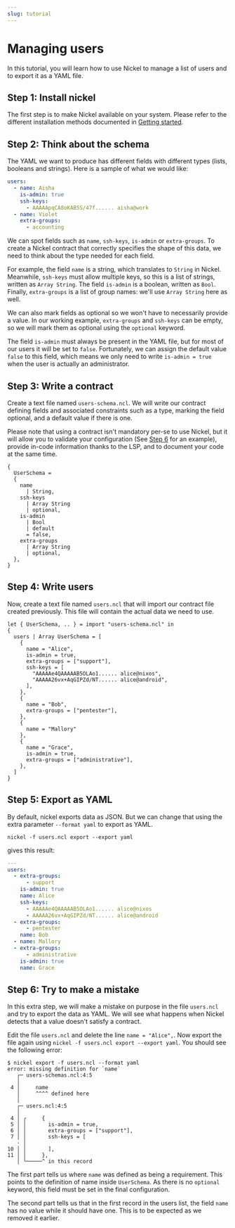 ```yaml
---
slug: tutorial
---
```


# Managing users

In this tutorial, you will learn how to use Nickel to manage a list of users and
to export it as a YAML file.

## Step 1: Install nickel

The first step is to make Nickel available on your system. Please refer
to the different installation methods documented in
[Getting started](https://nickel-lang.org/getting-started/#getting-started).

## Step 2: Think about the schema

The YAML we want to produce has different fields with different types (lists,
booleans and strings). Here is a sample of what we would like:

```yaml
users:
  - name: Aisha
    is-admin: true
    ssh-keys:
      - AAAAApqCA8oKAB5S/47f...... aisha@work
  - name: Violet
    extra-groups:
      - accounting
```

We can spot fields such as `name`, `ssh-keys`, `is-admin` or
`extra-groups`. To create a Nickel contract that correctly specifies
the shape of this data, we need to think about the type needed for
each field.

For example, the field `name` is a string, which translates to `String` in
Nickel. Meanwhile, `ssh-keys` must allow multiple keys, so this is a list of
strings, written as `Array String`. The field `is-admin` is a boolean, written
as `Bool`. Finally, `extra-groups` is a list of group names: we'll use `Array
String` here as well.

We can also mark fields as optional so we won't have to necessarily provide a
value. In our working example, `extra-groups` and `ssh-keys` can be empty, so we
will mark them as optional using the `optional` keyword.

The field `is-admin` must always be present in the YAML file, but for most of
our users it will be set to `false`. Fortunately, we can assign the default
value `false` to this field, which means we only need to write `is-admin = true`
when the user is actually an administrator.

## Step 3: Write a contract

Create a text file named `users-schema.ncl`. We will write our contract
defining fields and associated constraints such as a type, marking
the field optional, and a default value if there is one.

Please note that using a contract isn't mandatory per-se to use Nickel, but it
will allow you to validate your configuration (See [Step
6](#step-6-try-to-make-a-mistake) for an example), provide in-code information
thanks to the LSP, and to document your code at the same time.

```nickel
{
  UserSchema =
  {
    name
      | String,
    ssh-keys
      | Array String
      | optional,
    is-admin
      | Bool
      | default
      = false,
    extra-groups
      | Array String
      | optional,
  },
}
```

## Step 4: Write users

Now, create a text file named `users.ncl` that will import our contract
file created previously. This file will contain the actual data we need
to use.

```nickel
let { UserSchema, .. } = import "users-schema.ncl" in
{
  users | Array UserSchema = [
    {
      name = "Alice",
      is-admin = true,
      extra-groups = ["support"],
      ssh-keys = [
        "AAAAAe4QAAAAAB5OLAo1...... alice@nixos",
        "AAAAA26vx+AqGIPZd/NT...... alice@android",
      ],
    },
    {
      name = "Bob",
      extra-groups = ["pentester"],
    },
    {
      name = "Mallory"
    },
    {
      name = "Grace",
      is-admin = true,
      extra-groups = ["administrative"],
    },
  ]
}
```

## Step 5: Export as YAML

By default, nickel exports data as JSON. But we can change that using
the extra parameter `--format yaml` to export as YAML.

```shell
nickel -f users.ncl export --export yaml
```

gives this result:

```yaml
---
users:
  - extra-groups:
      - support
    is-admin: true
    name: Alice
    ssh-keys:
      - AAAAAe4QAAAAAB5OLAo1...... alice@nixos
      - AAAAA26vx+AqGIPZd/NT...... alice@android
  - extra-groups:
      - pentester
    name: Bob
  - name: Mallory
  - extra-groups:
      - administrative
    is-admin: true
    name: Grace
```

## Step 6: Try to make a mistake

In this extra step, we will make a mistake on purpose in the file
`users.ncl` and try to export the data as YAML. We will see what happens
when Nickel detects that a value doesn't satisfy a contract.

Edit the file `users.ncl` and delete the line `name = "Alice",`. Now
export the file again using `nickel -f users.ncl export --export yaml`.
You should see the following error:

```console
$ nickel export -f users.ncl --format yaml
error: missing definition for `name`
   ┌─ users-schemas.ncl:4:5
   │
 4 │     name
   │     ^^^^ defined here
   │
   ┌─ users.ncl:4:5
   │
 4 │ ╭     {
 5 │ │       is-admin = true,
 6 │ │       extra-groups = ["support"],
 7 │ │       ssh-keys = [
   · │
10 │ │       ],
11 │ │     },
   │ ╰─────^ in this record
```

The first part tells us where `name` was defined as being a requirement. This
points to the definition of name inside `UserSchema`. As there is no `optional`
keyword, this field must be set in the final configuration.

The second part tells us that in the first record in the users list, the field
`name` has no value while it should have one. This is to be expected as we
removed it earlier.
